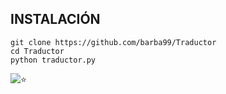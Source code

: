 ## INSTALACIÓN
```
git clone https://github.com/barba99/Traductor 
cd Traductor 
python traductor.py
```



![⭐️](https://telegra.ph/file/b132a131aabe2106bd335.gif)

